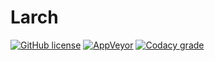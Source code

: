 # Larch

[![GitHub license](https://img.shields.io/badge/license-MIT-blue.svg?style=for-the-badge)](https://github.com/petrspelos/larch/blob/master/LICENSE)
[![AppVeyor](https://img.shields.io/appveyor/ci/petrspelos/larch.svg?style=for-the-badge)](https://ci.appveyor.com/project/petrspelos/larch)
[![Codacy grade](https://img.shields.io/codacy/grade/bc947b2723bb4b05a85954c03ac6c733.svg?style=for-the-badge)](https://www.codacy.com/app/petrspelos/larch?utm_source=github.com&amp;utm_medium=referral&amp;utm_content=petrspelos/larch&amp;utm_campaign=Badge_Grade)
